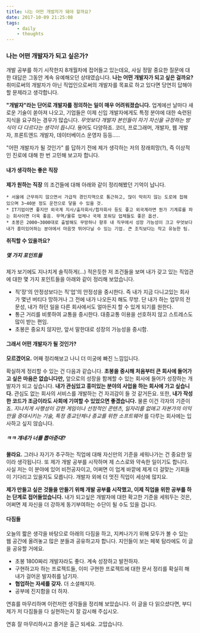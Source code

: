 ```yaml
---
title: 나는 어떤 개발자가 돼야 할까요?
date: 2017-10-09 21:25:08
tags:
	- daily
	- thoughts
---
```


### 나는 어떤 개발자가 되고 싶은가?

개발 공부를 하기 시작한지 8개월차에 접어들고 있는데요, 사실 정말 중요한 질문에 대한 대답은 그동안 계속 유예해오던 상태였습니다. **나는 어떤 개발자가 되고 싶은 걸까요?** 취미로써의 개발자가 아닌 직업인으로써의 개발자를 목표로 하고 있다면 당연히 답해야 할 문제라고 생각합니다.

**"개발자"라는 단어로 개발자를 정의하는 일이 매우 어려워졌습니다.** 업계에선 날마다 새로운 기술이 쏟아져 나오고, 기업들은 이제 신입 개발자에게도 특정 분야에 대한 숙련된 지식을 요구하는 경우가 많습니다. *무엇보다 개발자 본인들이 자기 자신을 규정하는 방식이 다 다르다는 생각이 듭니다.* 용어도 다양하죠. 코더, 프로그래머, 개발자, 웹 개발자, 프론트엔드 개발자, 데이터베이스 운영자 등등..... 

"어떤 개발자가 될 것인가" 를 답하기 전에 제가 생각하는 저의 장래희망(?), 즉 이상적인 진로에 대해 한 번 고민해 보고자 합니다. 

#### 내가 생각하는 좋은 직장 

**제가 원하는 직장** 의 조건들에 대해 아래와 같이 정리해봤던 기억이 납니다.

```
* 서울에 근무하지 않으면서 가급적 경인지역으로 통근하고, 많이 막히지 않는 도로에 접해 있으며 3~40분 정도 운전으로 닿을 수 있을 것.
* IT기업이면 좋지만 외국계 지사/출자회사/합자회사 등도 좋고 외국계라면 뭔가 기계류를 파는 회사이면 더욱 좋음. 무역/물류 업체나 국제 포워딩 업체들도 좋은 옵션. 
* 초봉은 2000~3000대로 출발해도 무방하나 향후 내 직무에서 성장 가능성이 크고 무엇보다 내가 흥미있어하는 분야에서 마음껏 뛰어다닐 수 있는 기업. 큰 조직보다는 작고 유능한 팀.
```

**취직할 수 있을까요?**

##### 몇 가지 포인트들

제가 보기에도 지나치게 솔직하게(...) 적은듯한 저 조건들을 보며 내가 갖고 있는 직업관에 대한 몇 가지 포인트들을 아래와 같이 정리해 보았습니다. 

* 직'장'의 안정성보다는 직'업'의 안정성을 중시한다. 즉 내가 지금 다니고있는 회사가 몇년 버티다 망하거나 그 전에 내가 나오든지 해도 무방. 단 내가 하는 업무의 전문성, 내가 하던 일을 다른 회사에서도 얼마든지 할 수 있게 되기를 원한다. 
* 통근 거리를 비롯하여 교통을 중시한다. 대중교통 이용을 선호하지 않고 스트레스도 많이 받는 편임.
* 초봉은 중요치 않지만, 앞서 말한대로 성장의 가능성을 중시함. 

#### 그래서 어떤 개발자가 될 것인가? 

**모르겠어요.** 어째 정리해보고 나니 더 미궁에 빠진 느낌입니다. 

확실하게 정리할 수 있는 건 다음과 같습니다. **초봉을 중시해 처음부터 큰 회사에 들어가고 싶은 마음은 없습니다만,** 앞으로의 성장을 함께할 수 있는 회사에 들어가 성장하는 개발자가 되고 싶습니다. **내가 관심있고 흥미있는 분야의 사업을 하는 회사에 가고 싶습니다.** 관심도 없는 회사의 서비스를 개발하는 건 자괴감이 들 것 같거든요. 또한, **내가 작성한 코드가 조금이라도 사회에 기여할 수 있었으면 좋겠습니다.** 물론 이건 각자의 기준이죠. *지나치게 사행성이 강한 게임이나 선정적인 콘텐츠, 일자리를 없애고 자본가의 이익만을 증대시키는 기술, 특정 종교단체나 종교를 위한 소프트웨어* 를 다루는 회사에는 입사하고 싶지 않습니다. 

##### ㅋㅋ 걔네가 너를 뽑아준대?

**몰라요.** 그러나 자기가 추구하는 직업에 대해 자신만의 기준을 세워나가는 건 중요한 일이라 생각됩니다. 또 제가 개발 공부를 시작하며 제 스스로와 약속한 일이기도 합니다. 사실 저는 이 분야에 있어 비전공자이고, 어쩌면 이 업계 바깥에 제게 더 걸맞는 기회들이 기다리고 있을지도 모릅니다. 개발자 외에 더 멋진 직업이 세상에 많지요.

**제가 만들고 싶은 것들을 만들기 위해 개발 공부를 시작했고, 이제 직업을 위한 공부를 하는 단계로 접어들었습니다.** 내가 되고싶은 개발자에 대한 확고한 기준을 세워두는 것은, 어쩌면 제 자신을 더 강하게 동기부여하는 수단이 될 수도 있을 겁니다. 

#### 다짐들 

오늘의 짧은 생각을 바탕으로 아래의 다짐을 하고, 지켜나가기 위해 모두가 볼 수 있는 웹 공간에 올려놓고 많은 분들과 공유하고자 합니다. 지인들이 보는 페북 탐라에도 이 글을 공유할 거에요.

* 초봉 1800짜리 개발자라도 좋다. 계속 성장하고 발전하자. 
* 구현하고자 하는 프로젝트들, 이미 구현한 프로젝트에 대한 문서 정리를 확실히 해 내가 걸어온 발자취를 남기자. 
* **협업하는 자세를 갖자.** 더 소셜해지자. 
* 공부에 진지함을 더 하자. 

연휴를 마무리하며 이런저런 생각들을 정리해 보았습니다. 이 글을 다 읽으셨다면, 부디 제가 저 다짐들을 다 실현하는지 잘 감시해 주십시오. 

연휴 잘 마무리하시고 즐거운 출근 되세요. 고맙습니다. 

